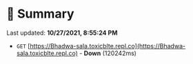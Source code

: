 # 📖 Summary
Last updated: **10/27/2021, 8:55:24 PM**

- `GET` [https://Bhadwa-sala.toxicblte.repl.co](https://Bhadwa-sala.toxicblte.repl.co) - **Down** (120242ms)
